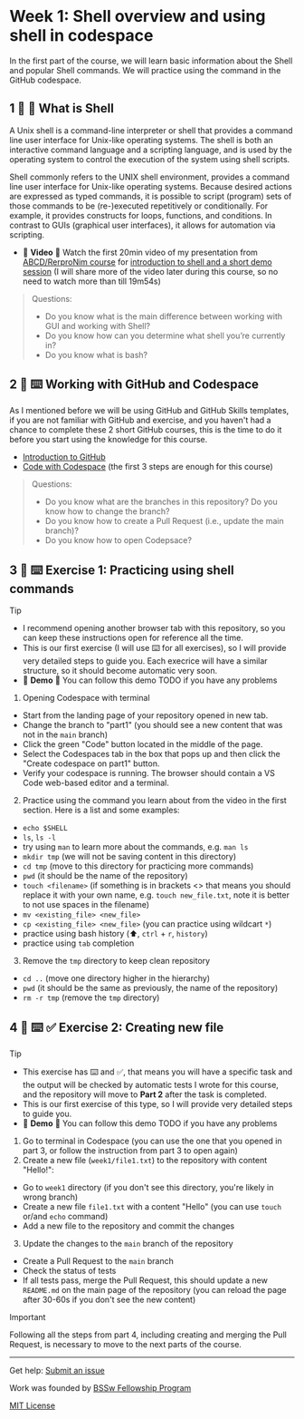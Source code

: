 <header>

<!--
  <<< Author notes: Course header >>>
  Read <https://skills.github.com/quickstart> for more information about how to build courses using this template.
  Include a 1280×640 image, course name in sentence case, and a concise description in emphasis.
  In your repository settings: enable template repository, add your 1280×640 social image, auto delete head branches.
  Next to "About", add description & tags; disable releases, packages, & environments.
  Add your open source license, GitHub uses the MIT license.
-->

</header>

<!--
  <<< Author notes: Step 1 >>>
  Choose 3-5 steps for your course.
  The first step is always the hardest, so pick something easy!
  Link to docs.github.com for further explanations.
  Encourage users to open new tabs for steps!
  TBD-step-1-notes.
-->

# Week 1: Shell overview and using shell in codespace

In the first part of the course, we will learn basic information about the Shell and popular Shell commands.
We will practice using the command in the GitHub codespace.

## 1 :book: :eyes: What is Shell

A Unix shell is a command-line interpreter or shell that provides a command line user interface for Unix-like operating systems. The shell is both an interactive command language and a scripting language, and is used by the operating system to control the execution of the system using shell scripts.

Shell commonly refers to the UNIX shell environment, provides a command line user interface for Unix-like operating systems.
Because desired actions are expressed as typed commands, it is possible to script (program) sets of those commands to be (re-)executed repetitively or conditionally. 
For example, it provides constructs for loops, functions, and conditions. 
In contrast to GUIs (graphical user interfaces), it allows for  automation via scripting.

- :eyes: **Video** :eyes: Watch the first 20min video of my presentation from [ABCD/RerproNim course](https://www.abcd-repronim.org/week2.html) for [introduction to shell and a short demo session](https://www.youtube.com/watch?v=SyKmry47SsY) (I will share more of the video later during this course, so no need to watch more than till 19m54s)


> Questions:
> - Do you know what is the main difference between working with GUI and working with Shell?
> - Do you know how can you determine what shell you’re currently in?
> - Do you know what is bash?




## 2 :book: :keyboard: Working with GitHub and Codespace

As I mentioned before we will be using GitHub and GitHub Skills templates, if you are not familiar with GitHub and exercise, and you haven't had a chance to complete these 2 short GitHub courses, this is the time to do it before you start using the knowledge for this course.

- [Introduction to GitHub](https://github.com/skills/introduction-to-github)
- [Code with Codespace](https://github.com/skills/code-with-codespaces) (the first 3 steps are enough for this course)

> Questions:
> - Do you know what are the branches in this repository? Do you know how to change the branch?
> - Do you know how to create a Pull Request (i.e., update the main branch)?
> - Do you know how to open Codepsace?

## 3 :eyes: :keyboard: Exercise 1: Practicing using shell commands

> [!TIP]
> - I recommend opening another browser tab with this repository, so you can keep these instructions open for reference all the time.
> - This is our first exercise (I will use :keyboard: for all exercises), so I will provide very detailed steps to guide you.
Each execrice will have a similar structure, so it should become automatic very soon.
> - :eyes: **Demo** :eyes: You can follow this demo TODO if you have any problems

1. Opening Codespace with terminal
  -  Start from the landing page of your repository opened in new tab.
  - Change the branch to "part1" (you should see a new content that was not in the `main` branch)
  - Click the green "Code" button located in the middle of the page.
  - Select the Codespaces tab in the box that pops up and then click the "Create codespace on part1" button.
  - Verify your codespace is running. The browser should contain a VS Code web-based editor and a terminal.
2. Practice using the command you learn about from the video in the first section. Here is a list and some examples:
  -  `echo $SHELL`
  -  `ls`, `ls -l`
  -  try using `man` to learn more about the commands, e.g. `man ls`
  -  `mkdir tmp` (we will not be saving content in this directory)
  -  `cd tmp` (move to this directory for practicing more commands)
  -  `pwd` (it should be the name of the repository)
  -  `touch <filename>` (if something is in brackets <> that means you should replace it with your own name, e.g. `touch new_file.txt`, note it is better to not use spaces in the filename)
  -  `mv <existing_file> <new_file>` 
  -  `cp <existing_file> <new_file>` (you can practice using wildcart `*`)
  -  practice using bash history (:arrow_up:, `ctrl` + `r`, `history`)
  -  practice using `tab` completion
3. Remove the `tmp` directory to keep clean repository
  - `cd ..` (move one directory higher in the hierarchy)
  - `pwd` (it should be the same as previously, the name of the repository)
  - `rm -r tmp` (remove the `tmp` directory)
    
## 4 :eyes: :keyboard: :white_check_mark: Exercise 2: Creating new file

> [!TIP]
> - This exercise has :keyboard: and :white_check_mark:, that means you will have a specific task and the output will be checked by automatic tests I wrote for this course, and the repository will move to **Part 2** after the task is completed.
> - This is our first exercise of this type, so I will provide very detailed steps to guide you.
> - :eyes: **Demo** :eyes: You can follow this demo TODO if you have any problems

1. Go to terminal in Codespace (you can use the one that you opened in part 3, or follow the instruction from part 3 to open again)
2. Create a new file (`week1/file1.txt`) to the repository with content "Hello!":
  - Go to `week1` directory (if you don't see this directory, you're likely in wrong branch)
  - Create a new file `file1.txt` with a content "Hello" (you can use `touch` or/and `echo` command)
  - Add a new file to the repository and commit the changes
3. Update the changes to the `main` branch of the repository
  - Create a Pull Request to the `main` branch
  - Check the status of tests
  - If all tests pass, merge the Pull Request, this should update a new `README.md` on the main page of the repository (you can reload the page after 30-60s if you don't see the new content)

> [!IMPORTANT]
> Following all the steps from part 4, including creating and merging the Pull Request, is necessary to move to the next parts of the course.

<footer>

<!--
  <<< Author notes: Footer >>>
  Add a link to get support, GitHub status page, code of conduct, license link.
-->

---

Get help: [Submit an issue](https://github.com/scientific-software-lessons/shell/issues)

Work was founded by [BSSw Fellowship Program](https://bssw.io/pages/bssw-fellowship-program)

[MIT License](https://gh.io/mit)

</footer>
